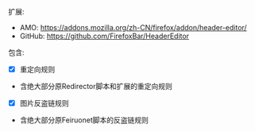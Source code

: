 扩展: 

- AMO: https://addons.mozilla.org/zh-CN/firefox/addon/header-editor/
- GitHub: https://github.com/FirefoxBar/HeaderEditor

包含:
- [x] 重定向规则
 - 含绝大部分原Redirector脚本和扩展的重定向规则
- [x] 图片反盗链规则
 - 含绝大部分原Feiruonet脚本的反盗链规则